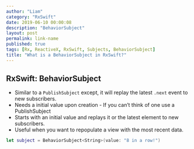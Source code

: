 ```yaml
---
author: "Liam"
category: "RxSwift"
date: 2019-06-10 00:00:08
description: "BehaviorSubject"
layout: post
permalink: link-name
published: true
tags: [Rx, ReactiveX, RxSwift, Subjects, BehaviorSubject]
title: "What is a BehaviorSubject in RxSwift?"
---
```


## RxSwift: BehaviorSubject

- Similar to a `PublishSubject` except, it will replay the latest `.next` event to new subscribers.
- Needs a initial value upon creation - If you can’t think of one use a PublishSubject
- Starts with an initial value and replays it or the latest element to new subscribers.
- Useful when you want to repopulate a view with the most recent data.

```swift
let subject = BehaviorSubject<String>(value: "8 in a row!")
```
